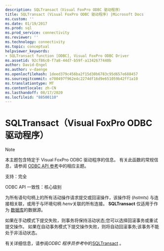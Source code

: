 ```yaml
---
description: SQLTransact（Visual FoxPro ODBC 驱动程序）
title: SQLTransact (Visual FoxPro ODBC 驱动程序) |Microsoft Docs
ms.custom: ''
ms.date: 01/19/2017
ms.prod: sql
ms.prod_service: connectivity
ms.reviewer: ''
ms.technology: connectivity
ms.topic: conceptual
helpviewer_keywords:
- SQLTransact function [ODBC], Visual FoxPro ODBC Driver
ms.assetid: 92cf86c0-f7a8-44d7-b59f-a1342677440b
author: David-Engel
ms.author: v-daenge
ms.openlocfilehash: 1deed379c456ba2f15d30b6783c95d657e688457
ms.sourcegitcommit: e700497f962e4c2274df16d9e651059b42ff1a10
ms.translationtype: MT
ms.contentlocale: zh-CN
ms.lasthandoff: 08/17/2020
ms.locfileid: "88500110"
---
```

# <a name="sqltransact-visual-foxpro-odbc-driver"></a>SQLTransact（Visual FoxPro ODBC 驱动程序）
> [!NOTE]  
>  本主题包含特定于 Visual FoxPro ODBC 驱动程序的信息。 有关此函数的常规信息，请参阅 [ODBC API 参考](../../odbc/reference/syntax/odbc-api-reference.md)中的相应主题。  
  
 支持：完全  
  
 ODBC API 一致性：核心级别  
  
 为所有语句句柄上的所有活动操作请求提交或回滚操作，该操作将 (*hstmt*s) 与连接相关联，或用于与环境句柄 *henv*关联的所有连接。 **SQLTransact** 仅适用于作为 [数据库](../../odbc/microsoft/visual-foxpro-terminology.md)的数据源。  
  
 如果在手动模式下提交失败，则事务将保持活动状态;您可以选择回滚事务或重试提交操作。 如果在自动事务模式下提交操作失败，则将自动回滚事务;该事务不能处于非活动状态。  
  
 有关详细信息，请参阅*ODBC 程序员参考*中的[SQLTransact](../../odbc/reference/syntax/sqltransact-function.md) 。
